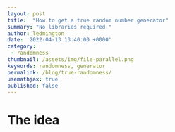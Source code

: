 ```yaml
---
layout: post
title:  "How to get a true random number generator"
summary: "No libraries required."
author: ledmington
date: '2022-04-13 13:40:00 +0000'
category:
 - randomness
thumbnail: /assets/img/file-parallel.png
keywords: randomness, generator
permalink: /blog/true-randomness/
usemathjax: true
published: false
---
```


# The idea